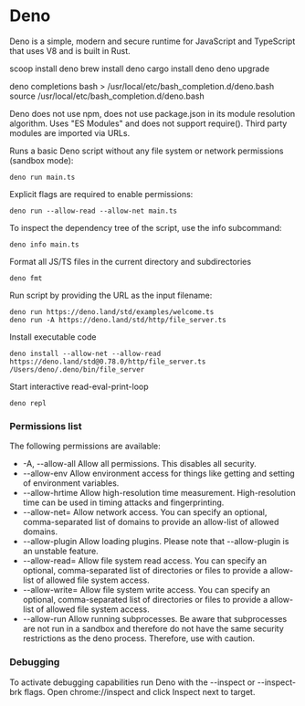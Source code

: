 # Deno

Deno is a simple, modern and secure runtime for JavaScript and TypeScript that uses V8 and is built in Rust.

scoop install deno
brew install deno
cargo install deno
deno upgrade

deno completions bash > /usr/local/etc/bash_completion.d/deno.bash
source /usr/local/etc/bash_completion.d/deno.bash

Deno does not use npm, does not use package.json in its module resolution algorithm.
Uses "ES Modules" and does not support require(). Third party modules are imported via URLs.

Runs a basic Deno script without any file system or network permissions (sandbox mode):
```
deno run main.ts
```

Explicit flags are required to enable permissions:
```
deno run --allow-read --allow-net main.ts
```

To inspect the dependency tree of the script, use the info subcommand:
```
deno info main.ts
```

Format all JS/TS files in the current directory and subdirectories
```
deno fmt
```

Run script by providing the URL as the input filename:
```
deno run https://deno.land/std/examples/welcome.ts
deno run -A https://deno.land/std/http/file_server.ts
```

Install executable code
```
deno install --allow-net --allow-read https://deno.land/std@0.78.0/http/file_server.ts
/Users/deno/.deno/bin/file_server
```

Start interactive read-eval-print-loop
```
deno repl
```

### Permissions list
The following permissions are available:

* -A, --allow-all Allow all permissions. This disables all security.
* --allow-env Allow environment access for things like getting and setting of environment variables.
* --allow-hrtime Allow high-resolution time measurement. High-resolution time can be used in timing attacks and fingerprinting.
* --allow-net=<allow-net> Allow network access. You can specify an optional, comma-separated list of domains to provide an allow-list of allowed domains.
* --allow-plugin Allow loading plugins. Please note that --allow-plugin is an unstable feature.
* --allow-read=<allow-read> Allow file system read access. You can specify an optional, comma-separated list of directories or files to provide a allow-list of allowed file system access.
* --allow-write=<allow-write> Allow file system write access. You can specify an optional, comma-separated list of directories or files to provide a allow-list of allowed file system access.
* --allow-run Allow running subprocesses. Be aware that subprocesses are not run in a sandbox and therefore do not have the same security restrictions as the deno process. Therefore, use with caution.

### Debugging
To activate debugging capabilities run Deno with the --inspect or --inspect-brk flags.
Open chrome://inspect and click Inspect next to target.